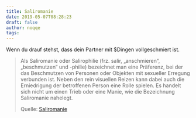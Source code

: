 ```yaml
---
title: Saliromanie
date: 2019-05-07T08:28:23
draft: false
author: noqqe
tags:
---
```


Wenn du drauf stehst, dass dein Partner mit $Dingen vollgeschmiert ist.

> Als Saliromanie oder Salirophilie (frz. salir, „anschmieren“, „beschmutzen“
> und -philie) bezeichnet man eine Präferenz, bei der das Beschmutzen von
> Personen oder Objekten mit sexueller Erregung verbunden ist. Neben den rein
> visuellen Reizen kann dabei auch die Erniedrigung der betroffenen Person eine
> Rolle spielen. Es handelt sich nicht um einen Trieb oder eine Manie, wie die
> Bezeichnung Saliromanie nahelegt.
>
> Quelle: [Saliromanie](https://de.wikipedia.org/wiki/Saliromanie)
